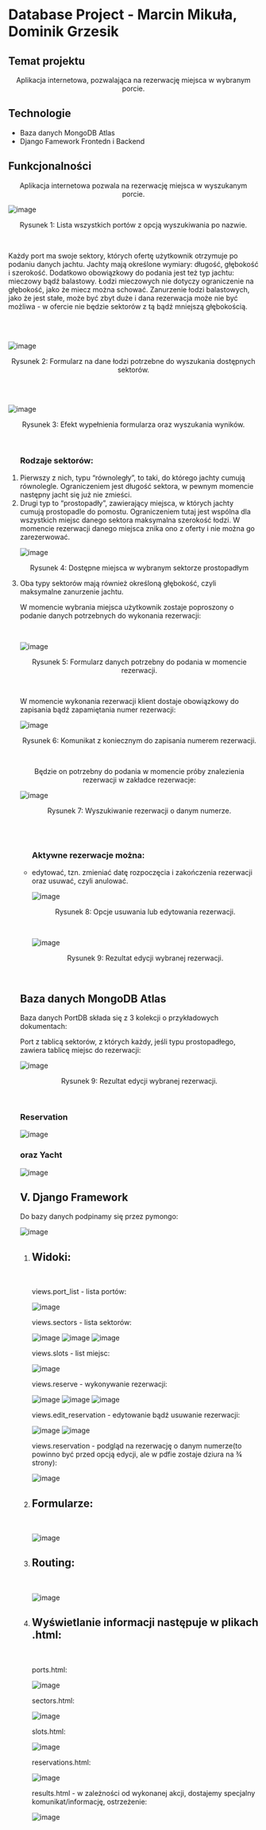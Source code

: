 # Database Project - Marcin Mikuła, Dominik Grzesik

<!-- ## Description:
Web application allowing to book a place in port on a lake.

## Technology:
  - MongoDB
  - Django -->

<h2> Temat projektu</h2>
<p align ="center">Aplikacja internetowa, pozwalająca na rezerwację miejsca w wybranym porcie.</p>

<h2> Technologie</h2>
<ul>
  <li> Baza danych MongoDB Atlas</li>
  <li> Django Famework Frontedn i Backend </li>
</ul>
 
<h2> Funkcjonalności</h2>
<p align ="center">Aplikacja internetowa pozwala na rezerwację miejsca w wyszukanym porcie.</p> 

![image](https://github.com/mamikula/DB-PROJECT/blob/master/screenshots/ports.png)

<p font-size="10px" align ="center"> Rysunek 1: Lista wszystkich portów z opcją wyszukiwania po nazwie. </p> 
<br>
<p> Każdy port ma swoje sektory, których ofertę użytkownik otrzymuje po podaniu danych jachtu. Jachty mają określone wymiary: długość, głębokość i szerokość. Dodatkowo obowiązkowy do podania jest też typ jachtu: mieczowy bądź balastowy. Łodzi mieczowych nie dotyczy ograniczenie na głębokość, jako że miecz można schować. Zanurzenie łodzi balastowych, jako że jest stałe, może być zbyt duże i dana rezerwacja może nie być możliwa - w ofercie nie będzie sektorów z tą bądź mniejszą głębokością.  </p>

<br><br>

![image](https://github.com/mamikula/DB-PROJECT/blob/master/screenshots/sector_search.png)
<p font-size="10px" align ="center"> Rysunek 2: Formularz na dane łodzi potrzebne do wyszukania dostępnych sektorów. </p> 

<br><br>

![image](https://github.com/mamikula/DB-PROJECT/blob/master/screenshots/sectors.png)
<p font-size="10px" align ="center"> Rysunek 3: Efekt wypełnienia formularza oraz wyszukania wyników. </p> 

<br>
 
<ol><h3>Rodzaje sektorów:</h3>
  <li>
    Pierwszy z nich, typu “równoległy”, to taki, do którego jachty cumują równolegle. Ograniczeniem jest długość sektora, w pewnym momencie następny jacht się już nie zmieści.
  </li>
  
  <li>
    Drugi typ to “prostopadły”, zawierający miejsca, w których jachty cumują prostopadle do pomostu. Ograniczeniem tutaj jest wspólna dla wszystkich miejsc danego sektora maksymalna szerokość łodzi. W momencie rezerwacji danego miejsca znika ono z oferty i nie można go zarezerwować.
    
 ![image](https://github.com/mamikula/DB-PROJECT/blob/master/screenshots/slots.png)
<p font-size="10px" align ="center"> Rysunek 4: Dostępne miejsca w wybranym sektorze prostopadłym  </p> 
  </li>
  
  <li>
    Oba typy sektorów mają również określoną głębokość, czyli maksymalne zanurzenie jachtu.
  </li>
</ul>

<p>W momencie wybrania miejsca użytkownik zostaje poproszony o podanie danych potrzebnych do wykonania rezerwacji:</p>

<br>

![image](https://github.com/mamikula/DB-PROJECT/blob/master/screenshots/reserve.png)
<p font-size="10px" align ="center"> Rysunek 5: Formularz danych potrzebny do podania w momencie rezerwacji. </p> 
<br>

<p>W momencie wykonania rezerwacji klient dostaje obowiązkowy do zapisania bądź zapamiętania numer rezerwacji:</p>

![image](https://github.com/mamikula/DB-PROJECT/blob/master/screenshots/reservation_complete.png)
<p font-size="10px" align ="center"> Rysunek 6: Komunikat z koniecznym do zapisania numerem rezerwacji. </p> 
<br>

<p align ="center">Będzie on potrzebny do podania w momencie próby znalezienia rezerwacji w zakładce rezerwacje: </p>

![image](https://github.com/mamikula/DB-PROJECT/blob/master/screenshots/reservation_search.png)
<p font-size="10px" align ="center"> Rysunek 7: Wyszukiwanie rezerwacji o danym numerze. </p> 
<br>
<br>

<ul><h3>Aktywne rezerwacje można:</h3>
  <li>edytować, tzn. zmieniać datę rozpoczęcia i zakończenia rezerwacji oraz usuwać, czyli anulować.
    
![image](https://github.com/mamikula/DB-PROJECT/blob/master/screenshots/edit_reservation.png)
<p font-size="10px" align ="center"> Rysunek 8: Opcje usuwania lub edytowania rezerwacji. </p> 
<br>
    
 ![image](https://github.com/mamikula/DB-PROJECT/blob/master/screenshots/reservation_modification_complete.png)
<p font-size="10px" align ="center"> Rysunek 9: Rezultat edycji wybranej rezerwacji.</p> 
<br>
    
  </li>
</ul>

 
<h2> Baza danych MongoDB Atlas </h2>

<p> Baza danych PortDB składa się z 3 kolekcji o przykładowych dokumentach: </p>

<p> Port z tablicą sektorów, z których każdy, jeśli typu prostopadłego, zawiera tablicę miejsc do rezerwacji: </p>

![image](https://github.com/mamikula/DB-PROJECT/blob/master/screenshots/port_col.png)
<p font-size="10px" align ="center"> Rysunek 9: Rezultat edycji wybranej rezerwacji.</p> 
<br>

<h3> Reservation </h3>

![image](https://github.com/mamikula/DB-PROJECT/blob/master/screenshots/reservation_col.png)
<br>

<h3> oraz Yacht </h3>

![image](https://github.com/mamikula/DB-PROJECT/blob/master/screenshots/yacht_col.png)
<br>

<h2> V. Django Framework </h2>
<p> Do bazy danych podpinamy się przez pymongo: </p>

![image](https://github.com/mamikula/DB-PROJECT/blob/master/screenshots/connection.png)
<br>

<ol>
  <li> <h2> Widoki: </h2><br>
    
<p>views.port_list  - lista portów:</p>
    
![image](https://github.com/mamikula/DB-PROJECT/blob/master/screenshots/views_ports.png)
<br>
    
<p>views.sectors - lista sektorów:</p>
    
![image](https://github.com/mamikula/DB-PROJECT/blob/master/screenshots/views_sectors_1.png)
![image](https://github.com/mamikula/DB-PROJECT/blob/master/screenshots/views_sectors_2.png)
![image](https://github.com/mamikula/DB-PROJECT/blob/master/screenshots/views_sectors_3.png)
<br>
    
<p>views.slots - list miejsc:</p>
    
![image](https://github.com/mamikula/DB-PROJECT/blob/master/screenshots/views_slots.png)
<br>
    
<p>views.reserve - wykonywanie rezerwacji:</p>
    
![image](https://github.com/mamikula/DB-PROJECT/blob/master/screenshots/views_reserve_1.png)
![image](https://github.com/mamikula/DB-PROJECT/blob/master/screenshots/views_reserve_2.png)
![image](https://github.com/mamikula/DB-PROJECT/blob/master/screenshots/views_reserve_3.png)
<br>
    
<p>views.edit_reservation - edytowanie bądź usuwanie rezerwacji:</p>
    
![image](https://github.com/mamikula/DB-PROJECT/blob/master/screenshots/views_edit_reservation_1.png)
![image](https://github.com/mamikula/DB-PROJECT/blob/master/screenshots/views_edit_reservation_2.png)
<br>
    
<p>views.reservation - podgląd na rezerwację o danym numerze(to powinno być przed opcją edycji, ale w pdfie zostaje dziura na ¾ strony):</p>
    
![image](https://github.com/mamikula/DB-PROJECT/blob/master/screenshots/views_reservations.png)
<br>
    
  </li>
  
  <li> <h2> Formularze: </h2><br>
    
![image](https://github.com/mamikula/DB-PROJECT/blob/master/screenshots/forms.png)
<br>
    
  </li>
  
  <li> <h2> Routing: </h2><br>
    
![image](https://github.com/mamikula/DB-PROJECT/blob/master/screenshots/routing.png)
<br>
    
  </li>
  
  <li> <h2> Wyświetlanie informacji następuje w plikach .html: </h2><br>
    
<p> ports.html: </p>
    
![image](https://github.com/mamikula/DB-PROJECT/blob/master/screenshots/html_ports_display.png)
<br>
    
<p> sectors.html: </p>

![image](https://github.com/mamikula/DB-PROJECT/blob/master/screenshots/html_sectors_display.png)
<br>
    
<p> slots.html: </p>
    
![image](https://github.com/mamikula/DB-PROJECT/blob/master/screenshots/html_slots_display.png)
<br>
    
<p> reservations.html: </p>
    
![image](https://github.com/mamikula/DB-PROJECT/blob/master/screenshots/html_reservations_display.png)
<br>
    
<p> results.html - w zależności od wykonanej akcji, dostajemy specjalny komunikat/informację, ostrzeżenie: </p>
    
![image](https://github.com/mamikula/DB-PROJECT/blob/master/screenshots/html_results.png)
<br>
   
  </li>
</ol>
  














